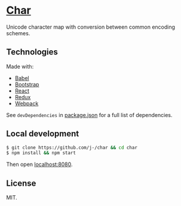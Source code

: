 [Char][site]
============

Unicode character map with conversion between common encoding schemes.

## Technologies

Made with:
* [Babel](https://babeljs.io/)
* [Bootstrap](http://getbootstrap.com/)
* [React](https://facebook.github.io/react/)
* [Redux](http://redux.js.org/)
* [Webpack](http://webpack.github.io/)

See `devDependencies` in [package.json](package.json) for a full list of dependencies.

## Local development

```sh
$ git clone https://github.com/j-/char && cd char
$ npm install && npm start
```

Then open [localhost:8080](http://localhost:8080/).

## License

MIT.

[site]: https://skeoh.com/char/
